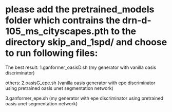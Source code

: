 # please add the pretrained_models folder which contrains the drn-d-105_ms_cityscapes.pth to the directory skip_and_1spd/ and  choose to run following files:

The best result:
1.ganformer_oasisD.sh  (my generator with vanilla oasis discriminator)

others:
2.oasisG_epe.sh   (vanilla oasis generator with epe discriminator using pretrained oasis unet segmentation network)

3.ganformer_epe.sh  (my generator with epe discriminator using pretrained oasis unet segmentation network)
